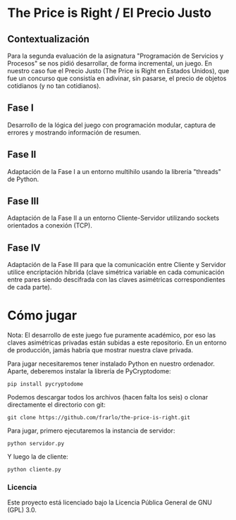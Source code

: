 # The Price is Right / El Precio Justo

## Contextualización

Para la segunda evaluación de la asignatura "Programación de Servicios y Procesos" se nos pidió desarrollar, de forma incremental, un juego. En nuestro caso fue el Precio Justo (The Price is Right en Estados Unidos), que fue un concurso que consistía en adivinar, sin pasarse, el precio de objetos cotidianos (y no tan cotidianos).

## Fase I

Desarrollo de la lógica del juego con programación modular, captura de errores y mostrando información de resumen.

## Fase II

Adaptación de la Fase I a un entorno multihilo usando la librería "threads" de Python.

## Fase III

Adaptación de la Fase II a un entorno Cliente-Servidor utilizando sockets orientados a conexión (TCP).

## Fase IV

Adaptación de la Fase III para que la comunicación entre Cliente y Servidor utilice encriptación híbrida (clave simétrica variable en cada comunicación entre pares siendo descifrada con las claves asimétricas correspondientes de cada parte).

# Cómo jugar

Nota: El desarrollo de este juego fue puramente académico, por eso las claves asimétricas privadas están subidas a este repositorio. En un entorno de producción, jamás habría que mostrar nuestra clave privada.

Para jugar necesitaremos tener instalado Python en nuestro ordenador. Aparte, deberemos instalar la librería de PyCryptodome:

```
pip install pycryptodome
```

Podemos descargar todos los archivos (hacen falta los seis) o clonar directamente el directorio con git:

```
git clone https://github.com/frarlo/the-price-is-right.git
```

Para jugar, primero ejecutaremos la instancia de servidor:

```
python servidor.py
```

Y luego la de cliente:
```
python cliente.py
```

### Licencia

Este proyecto está licenciado bajo la Licencia Pública General de GNU (GPL) 3.0.
